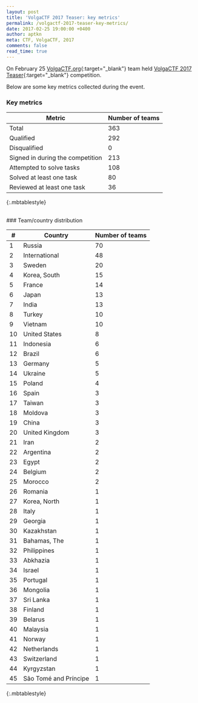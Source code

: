 ```yaml
---
layout: post
title: 'VolgaCTF 2017 Teaser: key metrics'
permalink: /volgactf-2017-teaser-key-metrics/
date: 2017-02-25 19:00:00 +0400
author: aptkn
meta: CTF, VolgaCTF, 2017
comments: false
read_time: true
---
```


On February 25 [VolgaCTF.org](https://ctftime.org/team/27094){:target="_blank"} team held [VolgaCTF 2017 Teaser](https://ctftime.org/event/373){:target="_blank"} competition.

Below are some key metrics collected during the event.

### Key metrics

| Metric                           | Number of teams |
| -------------------------------- | --------------- |
| Total                            | 363             |
| Qualified                        | 292             |
| Disqualified                     | 0               |
| Signed in during the competition | 213             |
| Attempted to solve tasks         | 108             |
| Solved at least one task         | 80              |
| Reviewed at least one task       | 36              |
{:.mbtablestyle}

<br>
### Team/country distribution

| #  | Country               | Number of teams |
| -- | --------------------- | --------------- |
| 1  | Russia                | 70              |
| 2  | International         | 48              |
| 3  | Sweden                | 20              |
| 4  | Korea, South          | 15              |
| 5  | France                | 14              |
| 6  | Japan                 | 13              |
| 7  | India                 | 13              |
| 8  | Turkey                | 10              |
| 9  | Vietnam               | 10              |
| 10 | United States         | 8               |
| 11 | Indonesia             | 6               |
| 12 | Brazil                | 6               |
| 13 | Germany               | 5               |
| 14 | Ukraine               | 5               |
| 15 | Poland                | 4               |
| 16 | Spain                 | 3               |
| 17 | Taiwan                | 3               |
| 18 | Moldova               | 3               |
| 19 | China                 | 3               |
| 20 | United Kingdom        | 3               |
| 21 | Iran                  | 2               |
| 22 | Argentina             | 2               |
| 23 | Egypt                 | 2               |
| 24 | Belgium               | 2               |
| 25 | Morocco               | 2               |
| 26 | Romania               | 1               |
| 27 | Korea, North          | 1               |
| 28 | Italy                 | 1               |
| 29 | Georgia               | 1               |
| 30 | Kazakhstan            | 1               |
| 31 | Bahamas, The          | 1               |
| 32 | Philippines           | 1               |
| 33 | Abkhazia              | 1               |
| 34 | Israel                | 1               |
| 35 | Portugal              | 1               |
| 36 | Mongolia              | 1               |
| 37 | Sri Lanka             | 1               |
| 38 | Finland               | 1               |
| 39 | Belarus               | 1               |
| 40 | Malaysia              | 1               |
| 41 | Norway                | 1               |
| 42 | Netherlands           | 1               |
| 43 | Switzerland           | 1               |
| 44 | Kyrgyzstan            | 1               |
| 45 | São Tomé and Príncipe | 1               |
{:.mbtablestyle}
